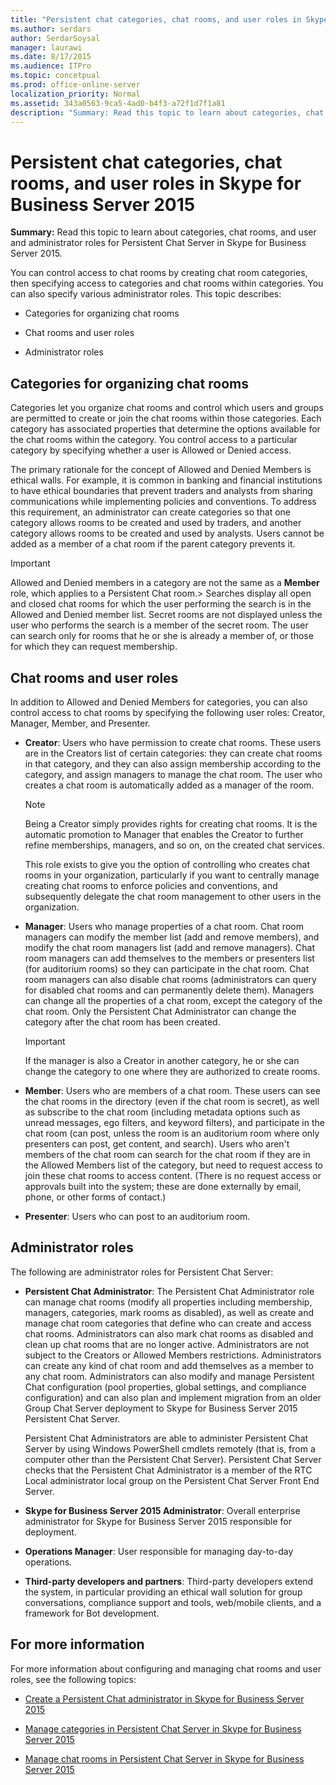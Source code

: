 ```yaml
---
title: "Persistent chat categories, chat rooms, and user roles in Skype for Business Server 2015"
ms.author: serdars
author: SerdarSoysal
manager: laurawi
ms.date: 8/17/2015
ms.audience: ITPro
ms.topic: concetpual
ms.prod: office-online-server
localization_priority: Normal
ms.assetid: 343a0563-9ca5-4ad0-b4f3-a72f1d7f1a81
description: "Summary: Read this topic to learn about categories, chat rooms, and user and administrator roles for Persistent Chat Server in Skype for Business Server 2015."
---
```


# Persistent chat categories, chat rooms, and user roles in Skype for Business Server 2015
 
**Summary:** Read this topic to learn about categories, chat rooms, and user and administrator roles for Persistent Chat Server in Skype for Business Server 2015.
  
You can control access to chat rooms by creating chat room categories, then specifying access to categories and chat rooms within categories. You can also specify various administrator roles. This topic describes: 
  
- Categories for organizing chat rooms
    
- Chat rooms and user roles
    
- Administrator roles
    
## Categories for organizing chat rooms

Categories let you organize chat rooms and control which users and groups are permitted to create or join the chat rooms within those categories. Each category has associated properties that determine the options available for the chat rooms within the category. You control access to a particular category by specifying whether a user is Allowed or Denied access.
  
The primary rationale for the concept of Allowed and Denied Members is ethical walls. For example, it is common in banking and financial institutions to have ethical boundaries that prevent traders and analysts from sharing communications while implementing policies and conventions. To address this requirement, an administrator can create categories so that one category allows rooms to be created and used by traders, and another category allows rooms to be created and used by analysts. Users cannot be added as a member of a chat room if the parent category prevents it.
  
> [!IMPORTANT]
> Allowed and Denied members in a category are not the same as a **Member** role, which applies to a Persistent Chat room.> Searches display all open and closed chat rooms for which the user performing the search is in the Allowed and Denied member list. Secret rooms are not displayed unless the user who performs the search is a member of the secret room. The user can search only for rooms that he or she is already a member of, or those for which they can request membership. 
  
## Chat rooms and user roles

In addition to Allowed and Denied Members for categories, you can also control access to chat rooms by specifying the following user roles: Creator, Manager, Member, and Presenter.
  
- **Creator**: Users who have permission to create chat rooms. These users are in the Creators list of certain categories: they can create chat rooms in that category, and they can also assign membership according to the category, and assign managers to manage the chat room. The user who creates a chat room is automatically added as a manager of the room.
    
    > [!NOTE]
    > Being a Creator simply provides rights for creating chat rooms. It is the automatic promotion to Manager that enables the Creator to further refine memberships, managers, and so on, on the created chat services. 
  
    This role exists to give you the option of controlling who creates chat rooms in your organization, particularly if you want to centrally manage creating chat rooms to enforce policies and conventions, and subsequently delegate the chat room management to other users in the organization.
    
- **Manager**: Users who manage properties of a chat room. Chat room managers can modify the member list (add and remove members), and modify the chat room managers list (add and remove managers). Chat room managers can add themselves to the members or presenters list (for auditorium rooms) so they can participate in the chat room. Chat room managers can also disable chat rooms (administrators can query for disabled chat rooms and can permanently delete them). Managers can change all the properties of a chat room, except the category of the chat room. Only the Persistent Chat Administrator can change the category after the chat room has been created.
    
    > [!IMPORTANT]
    > If the manager is also a Creator in another category, he or she can change the category to one where they are authorized to create rooms. 
  
- **Member**: Users who are members of a chat room. These users can see the chat rooms in the directory (even if the chat room is secret), as well as subscribe to the chat room (including metadata options such as unread messages, ego filters, and keyword filters), and participate in the chat room (can post, unless the room is an auditorium room where only presenters can post, get content, and search). Users who aren't members of the chat room can search for the chat room if they are in the Allowed Members list of the category, but need to request access to join these chat rooms to access content. (There is no request access or approvals built into the system; these are done externally by email, phone, or other forms of contact.)
    
- **Presenter**: Users who can post to an auditorium room.
    
## Administrator roles

The following are administrator roles for Persistent Chat Server:
  
- **Persistent Chat Administrator**: The Persistent Chat Administrator role can manage chat rooms (modify all properties including membership, managers, categories, mark rooms as disabled), as well as create and manage chat room categories that define who can create and access chat rooms. Administrators can also mark chat rooms as disabled and clean up chat rooms that are no longer active. Administrators are not subject to the Creators or Allowed Members restrictions. Administrators can create any kind of chat room and add themselves as a member to any chat room. Administrators can also modify and manage Persistent Chat configuration (pool properties, global settings, and compliance configuration) and can also plan and implement migration from an older Group Chat Server deployment to Skype for Business Server 2015 Persistent Chat Server.
    
    Persistent Chat Administrators are able to administer Persistent Chat Server by using Windows PowerShell cmdlets remotely (that is, from a computer other than the Persistent Chat Server). Persistent Chat Server checks that the Persistent Chat Administrator is a member of the RTC Local administrator local group on the Persistent Chat Server Front End Server.
    
- **Skype for Business Server 2015 Administrator**: Overall enterprise administrator for Skype for Business Server 2015 responsible for deployment.
    
- **Operations Manager**: User responsible for managing day-to-day operations.
    
- **Third-party developers and partners**: Third-party developers extend the system, in particular providing an ethical wall solution for group conversations, compliance support and tools, web/mobile clients, and a framework for Bot development.
    
## For more information

For more information about configuring and managing chat rooms and user roles, see the following topics:
  
- [Create a Persistent Chat administrator in Skype for Business Server 2015](../../deploy-1/deploy-persistent-chat-server/create-a-persistent-chat-administrator.md)
    
- [Manage categories in Persistent Chat Server in Skype for Business Server 2015](../../manage/persistent-chat-0/categories.md)
    
- [Manage chat rooms in Persistent Chat Server in Skype for Business Server 2015](../../manage/persistent-chat-0/chat-rooms.md)
    

